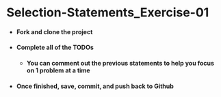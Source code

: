 # Selection-Statements_Exercise-01

- #### Fork and clone the project
- #### Complete all of the TODOs
  - #### You can comment out the previous statements to help you focus on 1 problem at a time
- #### Once finished, save, commit, and push back to Github
